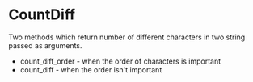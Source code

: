 CountDiff
=========

Two methods which return number of different characters in two string passed as arguments.

* count_diff_order - when the order of characters is important
* count_diff - when the order isn't important
